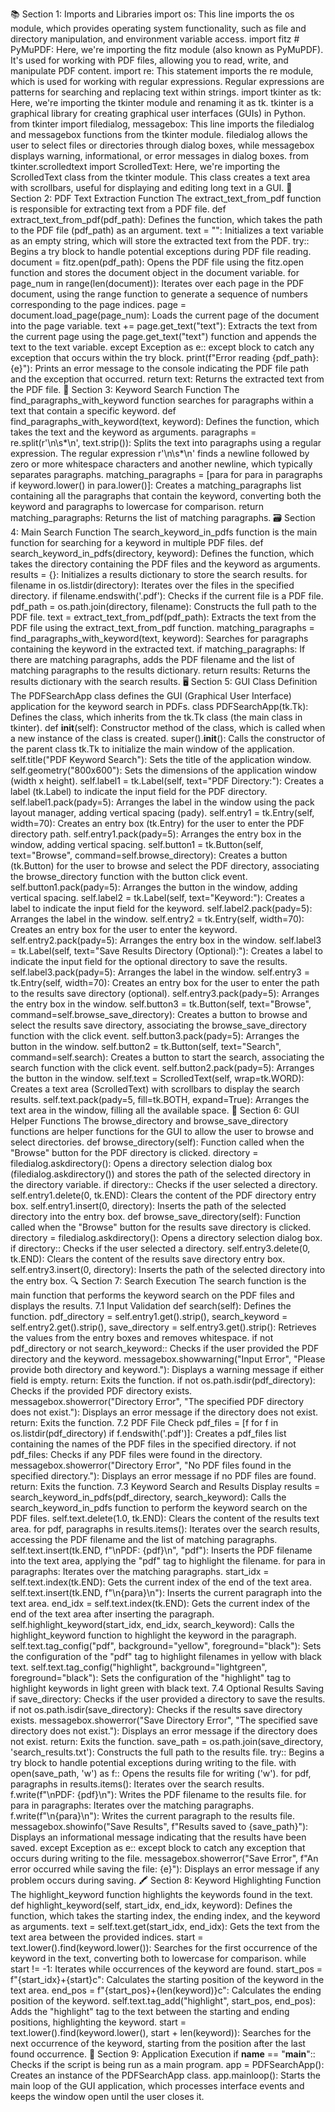 📚 Section 1: Imports and Libraries
import os: This line imports the os module, which provides operating system functionality, such as file and directory manipulation, and environment variable access.
import fitz # PyMuPDF: Here, we're importing the fitz module (also known as PyMuPDF). It's used for working with PDF files, allowing you to read, write, and manipulate PDF content.
import re: This statement imports the re module, which is used for working with regular expressions. Regular expressions are patterns for searching and replacing text within strings.
import tkinter as tk: Here, we're importing the tkinter module and renaming it as tk. tkinter is a graphical library for creating graphical user interfaces (GUIs) in Python.
from tkinter import filedialog, messagebox: This line imports the filedialog and messagebox functions from the tkinter module. filedialog allows the user to select files or directories through dialog boxes, while messagebox displays warning, informational, or error messages in dialog boxes.
from tkinter.scrolledtext import ScrolledText: Here, we're importing the ScrolledText class from the tkinter module. This class creates a text area with scrollbars, useful for displaying and editing long text in a GUI.
📑 Section 2: PDF Text Extraction Function
The extract_text_from_pdf function is responsible for extracting text from a PDF file.
def extract_text_from_pdf(pdf_path): Defines the function, which takes the path to the PDF file (pdf_path) as an argument.
text = "": Initializes a text variable as an empty string, which will store the extracted text from the PDF.
try:: Begins a try block to handle potential exceptions during PDF file reading.
document = fitz.open(pdf_path): Opens the PDF file using the fitz.open function and stores the document object in the document variable.
for page_num in range(len(document)): Iterates over each page in the PDF document, using the range function to generate a sequence of numbers corresponding to the page indices.
page = document.load_page(page_num): Loads the current page of the document into the page variable.
text += page.get_text("text"): Extracts the text from the current page using the page.get_text("text") function and appends the text to the text variable.
except Exception as e:: except block to catch any exception that occurs within the try block.
print(f"Error reading {pdf_path}: {e}"): Prints an error message to the console indicating the PDF file path and the exception that occurred.
return text: Returns the extracted text from the PDF file.
🔎 Section 3: Keyword Search Function
The find_paragraphs_with_keyword function searches for paragraphs within a text that contain a specific keyword.
def find_paragraphs_with_keyword(text, keyword): Defines the function, which takes the text and the keyword as arguments.
paragraphs = re.split(r'\n\s*\n', text.strip()): Splits the text into paragraphs using a regular expression. The regular expression r'\n\s*\n' finds a newline followed by zero or more whitespace characters and another newline, which typically separates paragraphs.
matching_paragraphs = [para for para in paragraphs if keyword.lower() in para.lower()]: Creates a matching_paragraphs list containing all the paragraphs that contain the keyword, converting both the keyword and paragraphs to lowercase for comparison.
return matching_paragraphs: Returns the list of matching paragraphs.
🗃️ Section 4: Main Search Function
The search_keyword_in_pdfs function is the main function for searching for a keyword in multiple PDF files.
def search_keyword_in_pdfs(directory, keyword): Defines the function, which takes the directory containing the PDF files and the keyword as arguments.
results = {}: Initializes a results dictionary to store the search results.
for filename in os.listdir(directory): Iterates over the files in the specified directory.
if filename.endswith('.pdf'): Checks if the current file is a PDF file.
pdf_path = os.path.join(directory, filename): Constructs the full path to the PDF file.
text = extract_text_from_pdf(pdf_path): Extracts the text from the PDF file using the extract_text_from_pdf function.
matching_paragraphs = find_paragraphs_with_keyword(text, keyword): Searches for paragraphs containing the keyword in the extracted text.
if matching_paragraphs: If there are matching paragraphs, adds the PDF filename and the list of matching paragraphs to the results dictionary.
return results: Returns the results dictionary with the search results.
🖥️ Section 5: GUI Class Definition
The PDFSearchApp class defines the GUI (Graphical User Interface) application for the keyword search in PDFs.
class PDFSearchApp(tk.Tk): Defines the class, which inherits from the tk.Tk class (the main class in tkinter).
def __init__(self): Constructor method of the class, which is called when a new instance of the class is created.
super().__init__(): Calls the constructor of the parent class tk.Tk to initialize the main window of the application.
self.title("PDF Keyword Search"): Sets the title of the application window.
self.geometry("800x600"): Sets the dimensions of the application window (width x height).
self.label1 = tk.Label(self, text="PDF Directory:"): Creates a label (tk.Label) to indicate the input field for the PDF directory.
self.label1.pack(pady=5): Arranges the label in the window using the pack layout manager, adding vertical spacing (pady).
self.entry1 = tk.Entry(self, width=70): Creates an entry box (tk.Entry) for the user to enter the PDF directory path.
self.entry1.pack(pady=5): Arranges the entry box in the window, adding vertical spacing.
self.button1 = tk.Button(self, text="Browse", command=self.browse_directory): Creates a button (tk.Button) for the user to browse and select the PDF directory, associating the browse_directory function with the button click event.
self.button1.pack(pady=5): Arranges the button in the window, adding vertical spacing.
self.label2 = tk.Label(self, text="Keyword:"): Creates a label to indicate the input field for the keyword.
self.label2.pack(pady=5): Arranges the label in the window.
self.entry2 = tk.Entry(self, width=70): Creates an entry box for the user to enter the keyword.
self.entry2.pack(pady=5): Arranges the entry box in the window.
self.label3 = tk.Label(self, text="Save Results Directory (Optional):"): Creates a label to indicate the input field for the optional directory to save the results.
self.label3.pack(pady=5): Arranges the label in the window.
self.entry3 = tk.Entry(self, width=70): Creates an entry box for the user to enter the path to the results save directory (optional).
self.entry3.pack(pady=5): Arranges the entry box in the window.
self.button3 = tk.Button(self, text="Browse", command=self.browse_save_directory): Creates a button to browse and select the results save directory, associating the browse_save_directory function with the click event.
self.button3.pack(pady=5): Arranges the button in the window.
self.button2 = tk.Button(self, text="Search", command=self.search): Creates a button to start the search, associating the search function with the click event.
self.button2.pack(pady=5): Arranges the button in the window.
self.text = ScrolledText(self, wrap=tk.WORD): Creates a text area (ScrolledText) with scrollbars to display the search results.
self.text.pack(pady=5, fill=tk.BOTH, expand=True): Arranges the text area in the window, filling all the available space.
📁 Section 6: GUI Helper Functions
The browse_directory and browse_save_directory functions are helper functions for the GUI to allow the user to browse and select directories.
def browse_directory(self): Function called when the "Browse" button for the PDF directory is clicked.
directory = filedialog.askdirectory(): Opens a directory selection dialog box (filedialog.askdirectory()) and stores the path of the selected directory in the directory variable.
if directory:: Checks if the user selected a directory.
self.entry1.delete(0, tk.END): Clears the content of the PDF directory entry box.
self.entry1.insert(0, directory): Inserts the path of the selected directory into the entry box.
def browse_save_directory(self): Function called when the "Browse" button for the results save directory is clicked.
directory = filedialog.askdirectory(): Opens a directory selection dialog box.
if directory:: Checks if the user selected a directory.
self.entry3.delete(0, tk.END): Clears the content of the results save directory entry box.
self.entry3.insert(0, directory): Inserts the path of the selected directory into the entry box.
🔍 Section 7: Search Execution
The search function is the main function that performs the keyword search on the PDF files and displays the results.
7.1 Input Validation
def search(self): Defines the function.
pdf_directory = self.entry1.get().strip(), search_keyword = self.entry2.get().strip(), save_directory = self.entry3.get().strip(): Retrieves the values from the entry boxes and removes whitespace.
if not pdf_directory or not search_keyword:: Checks if the user provided the PDF directory and the keyword.
messagebox.showwarning("Input Error", "Please provide both directory and keyword."): Displays a warning message if either field is empty.
return: Exits the function.
if not os.path.isdir(pdf_directory): Checks if the provided PDF directory exists.
messagebox.showerror("Directory Error", "The specified PDF directory does not exist."): Displays an error message if the directory does not exist.
return: Exits the function.
7.2 PDF File Check
pdf_files = [f for f in os.listdir(pdf_directory) if f.endswith('.pdf')]: Creates a pdf_files list containing the names of the PDF files in the specified directory.
if not pdf_files: Checks if any PDF files were found in the directory.
messagebox.showerror("Directory Error", "No PDF files found in the specified directory."): Displays an error message if no PDF files are found.
return: Exits the function.
7.3 Keyword Search and Results Display
results = search_keyword_in_pdfs(pdf_directory, search_keyword): Calls the search_keyword_in_pdfs function to perform the keyword search on the PDF files.
self.text.delete(1.0, tk.END): Clears the content of the results text area.
for pdf, paragraphs in results.items(): Iterates over the search results, accessing the PDF filename and the list of matching paragraphs.
self.text.insert(tk.END, f"\nPDF: {pdf}\n", "pdf"): Inserts the PDF filename into the text area, applying the "pdf" tag to highlight the filename.
for para in paragraphs: Iterates over the matching paragraphs.
start_idx = self.text.index(tk.END): Gets the current index of the end of the text area.
self.text.insert(tk.END, f"\n{para}\n"): Inserts the current paragraph into the text area.
end_idx = self.text.index(tk.END): Gets the current index of the end of the text area after inserting the paragraph.
self.highlight_keyword(start_idx, end_idx, search_keyword): Calls the highlight_keyword function to highlight the keyword in the paragraph.
self.text.tag_config("pdf", background="yellow", foreground="black"): Sets the configuration of the "pdf" tag to highlight filenames in yellow with black text.
self.text.tag_config("highlight", background="lightgreen", foreground="black"): Sets the configuration of the "highlight" tag to highlight keywords in light green with black text.
7.4 Optional Results Saving
if save_directory: Checks if the user provided a directory to save the results.
if not os.path.isdir(save_directory): Checks if the results save directory exists.
messagebox.showerror("Save Directory Error", "The specified save directory does not exist."): Displays an error message if the directory does not exist.
return: Exits the function.
save_path = os.path.join(save_directory, 'search_results.txt'): Constructs the full path to the results file.
try:: Begins a try block to handle potential exceptions during writing to the file.
with open(save_path, 'w') as f:: Opens the results file for writing ('w').
for pdf, paragraphs in results.items(): Iterates over the search results.
f.write(f"\nPDF: {pdf}\n"): Writes the PDF filename to the results file.
for para in paragraphs: Iterates over the matching paragraphs.
f.write(f"\n{para}\n"): Writes the current paragraph to the results file.
messagebox.showinfo("Save Results", f"Results saved to {save_path}"): Displays an informational message indicating that the results have been saved.
except Exception as e:: except block to catch any exception that occurs during writing to the file.
messagebox.showerror("Save Error", f"An error occurred while saving the file: {e}"): Displays an error message if any problem occurs during saving.
🖍️ Section 8: Keyword Highlighting Function
The highlight_keyword function highlights the keywords found in the text.
def highlight_keyword(self, start_idx, end_idx, keyword): Defines the function, which takes the starting index, the ending index, and the keyword as arguments.
text = self.text.get(start_idx, end_idx): Gets the text from the text area between the provided indices.
start = text.lower().find(keyword.lower()): Searches for the first occurrence of the keyword in the text, converting both to lowercase for comparison.
while start != -1: Iterates while occurrences of the keyword are found.
start_pos = f"{start_idx}+{start}c": Calculates the starting position of the keyword in the text area.
end_pos = f"{start_pos}+{len(keyword)}c": Calculates the ending position of the keyword.
self.text.tag_add("highlight", start_pos, end_pos): Adds the "highlight" tag to the text between the starting and ending positions, highlighting the keyword.
start = text.lower().find(keyword.lower(), start + len(keyword)): Searches for the next occurrence of the keyword, starting from the position after the last found occurrence.
🏁 Section 9: Application Execution
if __name__ == "__main__":: Checks if the script is being run as a main program.
app = PDFSearchApp(): Creates an instance of the PDFSearchApp class.
app.mainloop(): Starts the main loop of the GUI application, which processes interface events and keeps the window open until the user closes it.
